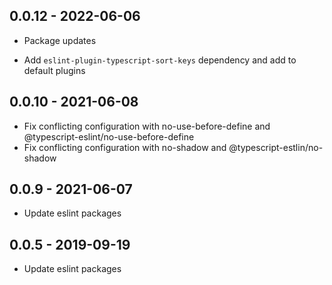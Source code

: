 ## 0.0.12 - 2022-06-06
- Package updates
* Add `eslint-plugin-typescript-sort-keys` dependency and add to default plugins

## 0.0.10 - 2021-06-08
- Fix conflicting configuration with no-use-before-define and @typescript-eslint/no-use-before-define
- Fix conflicting configuration with no-shadow and @typescript-estlin/no-shadow

## 0.0.9 - 2021-06-07
- Update eslint packages

## 0.0.5 - 2019-09-19
- Update eslint packages
